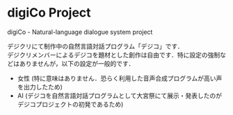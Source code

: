 # digiCo Project
digiCo - Natural-language dialogue system project

デジクリにて制作中の自然言語対話プログラム「デジコ」です．  
デジクリメンバーによるデジコを題材とした創作は自由です．特に設定の強制などはありませんが，以下の設定が一般的です．  
* 女性 (特に意味はありません．恐らく利用した音声合成プログラムが高い声を出力したため)
* AI (デジコを自然言語対話プログラムとして大宮祭にて展示・発表したのがデジコプロジェクトの初発であるため)
